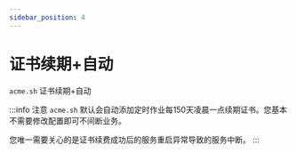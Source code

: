 ```yaml
---
sidebar_position: 4
---
```


# 证书续期+自动

`acme.sh` 证书续期+自动

:::info 注意
`acme.sh` 默认会自动添加定时作业每150天凌晨一点续期证书。您基本不需要修改配置即可不间断业务。

您唯一需要关心的是证书续费成功后的服务重启异常导致的服务中断。
:::